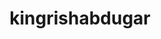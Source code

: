 ---
title: kingrishabdugar
github: https://github.com/kingrishabdugar
mode: light
transition: 1s
score: 79.8
archetype:
- Little Bit of Everything
---